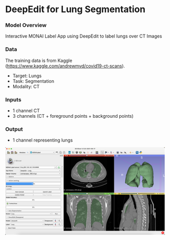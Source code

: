 # DeepEdit for Lung Segmentation

### Model Overview

Interactive MONAI Label App using DeepEdit to label lungs over CT Images

### Data

The training data is from Kaggle (https://www.kaggle.com/andrewmvd/covid19-ct-scans).

- Target: Lungs
- Task: Segmentation 
- Modality: CT

### Inputs

- 1 channel CT
- 3 channels (CT + foreground points + background points)

### Output

- 1 channel representing lungs


![DeepEdit for lungs](../../docs/images/sample-apps/deepedit_lungs.png)